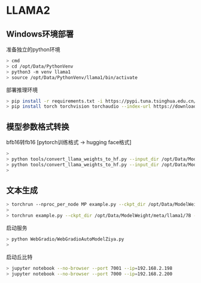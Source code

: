 
# LLAMA2

## Windows环境部署

 准备独立的python环境

```bash
> cmd
> cd /opt/Data/PythonVenv
> python3 -m venv llama1
> source /opt/Data/PythonVenv/llama1/bin/activate
```

部署推理环境

```bash
> pip install -r requirements.txt -i https://pypi.tuna.tsinghua.edu.cn/simple
> pip install torch torchvision torchaudio --index-url https://download.pytorch.org/whl/cu118
```

## 模型参数格式转换

bfb16转fb16 [pytorch训练格式 -> hugging face格式]

```bash
>
> python tools/convert_llama_weights_to_hf.py --input_dir /opt/Data/ModelWeight/meta/llama1/ --model_size 7B --output_dir /opt/Data/ModelWeight/meta/llama1.hf/llama1-7b-hf
> python tools/convert_llama_weights_to_hf.py --input_dir /opt/Data/ModelWeight/meta/llama1/ --model_size 13B --output_dir /opt/Data/ModelWeight/meta/llama1.hf/llama1-13b-hf
>
```

## 文本生成

```bash
> torchrun --nproc_per_node MP example.py --ckpt_dir /opt/Data/ModelWeight/meta/llama1/7B --tokenizer_path /opt/Data/ModelWeight/meta/llama1/tokenizer.model
>
> torchrun example.py --ckpt_dir /opt/Data/ModelWeight/meta/llama1/7B --tokenizer_path /opt/Data/ModelWeight/meta/llama1/tokenizer.model
```

启动服务
```bash
> python WebGradio/WebGradioAutoModelZiya.py
>
```

启动丘比特
```bash
> jupyter notebook --no-browser --port 7001 --ip=192.168.2.198
> jupyter notebook --no-browser --port 7000 --ip=192.168.2.200
```